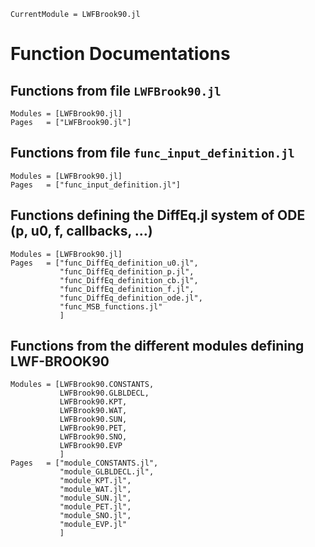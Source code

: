 ```@meta
CurrentModule = LWFBrook90.jl
```

# Function Documentations

## Functions from file `LWFBrook90.jl`
```@autodocs
Modules = [LWFBrook90.jl]
Pages   = ["LWFBrook90.jl"]
```

## Functions from file `func_input_definition.jl`
```@autodocs
Modules = [LWFBrook90.jl]
Pages   = ["func_input_definition.jl"]
```

## Functions defining the DiffEq.jl system of ODE (p, u0, f, callbacks, ...)
```@autodocs
Modules = [LWFBrook90.jl]
Pages   = ["func_DiffEq_definition_u0.jl",
           "func_DiffEq_definition_p.jl",
           "func_DiffEq_definition_cb.jl",
           "func_DiffEq_definition_f.jl",
           "func_DiffEq_definition_ode.jl",
           "func_MSB_functions.jl"
           ]
```

## Functions from the different modules defining LWF-BROOK90
```@autodocs
Modules = [LWFBrook90.CONSTANTS,
           LWFBrook90.GLBLDECL,
           LWFBrook90.KPT,
           LWFBrook90.WAT,
           LWFBrook90.SUN,
           LWFBrook90.PET,
           LWFBrook90.SNO,
           LWFBrook90.EVP
           ]
Pages   = ["module_CONSTANTS.jl",
           "module_GLBLDECL.jl",
           "module_KPT.jl",
           "module_WAT.jl",
           "module_SUN.jl",
           "module_PET.jl",
           "module_SNO.jl",
           "module_EVP.jl"
           ]
```